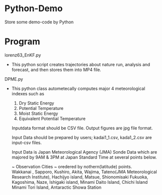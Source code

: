 # Python-Demo
Store some demo-code by Python

# Program 
lorenz63_EnKF.py
 - This python script creates trajectories about nature run, analysis and forecast, and then stores them into MP4 file.

DPME.py
 - This python class autometecally computes major 4 meteorological indexes such as
 
   1. Dry Static Energy               
   2. Potential Temperature            
   3. Moist Static Energy              
   4. Equivalent Potential Temperature 

   Inputdata format should be CSV file. Output figures are jpg file format. 
 
   Input Data should be prepared by users; kadai1_1.csv, kada1_2.csv are input-csv files.  
 
   Input Data is Japan Meteorological Agency (JMA)  Sonde Data which are majored by 9AM & 3PM at Japan Standard Time 
   at several points below. 
    
    ~ Observation Cities ~ oredered by nothern(latitude) points.    
    Wakkanai , Sapporo, Kushiro, Akita, Wajima, Tateno(JMA Meteorological Research Institute), Hachijyo island, Matsue, Shionomisaki
    Fukuoka, Kagoshima, Naze, Ishigaki island, Minami Daito Island, Chichi Island Minami Tori Island, Antaractic Showa Station

   
